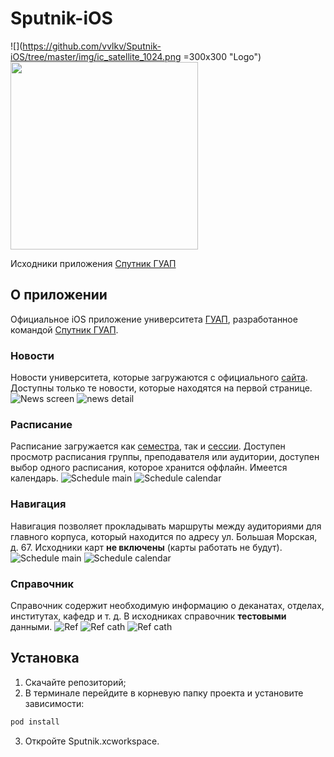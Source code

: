 # Sputnik-iOS
![](https://github.com/vvlkv/Sputnik-iOS/tree/master/img/ic_satellite_1024.png =300x300 "Logo")
<img src=https://github.com/vvlkv/Sputnik-iOS/tree/master/img/ic_satellite_1024.png width="300" height="300">

Исходники приложения [Спутник ГУАП](https://itunes.apple.com/ru/app/спутник-гуап/id1234040508?l=en&mt=8)
## О приложении
Официальное iOS приложение университета [ГУАП](http://new.guap.ru), разработанное командой [Спутник ГУАП](http://sputnik.guap.ru).
### Новости
Новости университета, которые загружаются с официального [сайта](http://new.guap.ru/pubs). Доступны только те новости, которые находятся на первой странице.
![News screen](img/news.png) ![news detail](img/news_detail.png)
### Расписание
Расписание загружается как [семестра](rasp.guap.ru), так и [сессии](raspsess.guap.ru). Доступен просмотр расписания группы, преподавателя или аудитории, доступен выбор одного расписания, которое хранится оффлайн. Имеется календарь.
![Schedule main](img/schedule_main.png) ![Schedule calendar](img/schedule_calendar.png)
### Навигация
Навигация позволяет прокладывать маршруты между аудиториями для главного корпуса, который находится по адресу ул. Большая Морская, д. 67. Исходники карт **не включены** (карты работать не будут).
![Schedule main](img/nav.png) ![Schedule calendar](img/nav_route.png)
### Справочник
Справочник содержит необходимую информацию о деканатах, отделах, институтах, кафедр и т. д. В исходниках справочник **тестовыми** данными.
![Ref](img/ref.png) ![Ref cath](img/ref_cath.png) ![Ref cath](img/ref_inst.png)
## Установка
1. Скачайте репозиторий;
2. В терминале перейдите в корневую папку проекта и установите зависимости:
```bash
pod install
```
3. Откройте Sputnik.xcworkspace.
